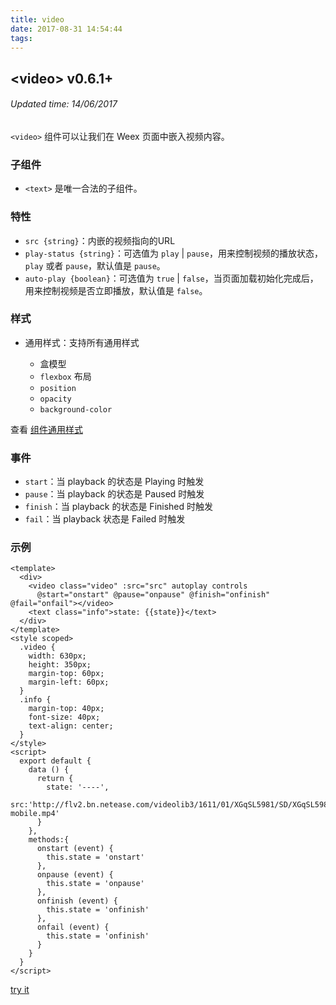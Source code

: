 ```yaml
---
title: video
date: 2017-08-31 14:54:44
tags:
---
```


## &#60;video&#62; v0.6.1+
###### Updated time: 14/06/2017

`<video>` 组件可以让我们在 Weex 页面中嵌入视频内容。

### 子组件
* `<text>` 是唯一合法的子组件。

### 特性
* `src {string}`：内嵌的视频指向的URL
* `play-status {string}`：可选值为 `play` | `pause`，用来控制视频的播放状态，`play` 或者 `pause`，默认值是 `pause`。
* `auto-play {boolean}`：可选值为 `true` | `false`，当页面加载初始化完成后，用来控制视频是否立即播放，默认值是 `false`。

### 样式
* 通用样式：支持所有通用样式

  * 盒模型
  * `flexbox` 布局
  * `position`
  * `opacity`
  * `background-color`

查看 [组件通用样式](http://weex.apache.org/cn/references/common-style.html)

### 事件
  * `start`：当 playback 的状态是 Playing 时触发
  * `pause`：当 playback 的状态是 Paused 时触发
  * `finish`：当 playback 的状态是 Finished 时触发
  * `fail`：当 playback 状态是 Failed 时触发

### 示例
```
<template>
  <div>
    <video class="video" :src="src" autoplay controls
      @start="onstart" @pause="onpause" @finish="onfinish" @fail="onfail"></video>
    <text class="info">state: {{state}}</text>
  </div>
</template>
<style scoped>
  .video {
    width: 630px;
    height: 350px;
    margin-top: 60px;
    margin-left: 60px;
  }
  .info {
    margin-top: 40px;
    font-size: 40px;
    text-align: center;
  }
</style>
<script>
  export default {
    data () {
      return {
        state: '----',
        src:'http://flv2.bn.netease.com/videolib3/1611/01/XGqSL5981/SD/XGqSL5981-mobile.mp4'
      }
    },
    methods:{
      onstart (event) {
        this.state = 'onstart'
      },
      onpause (event) {
        this.state = 'onpause'
      },
      onfinish (event) {
        this.state = 'onfinish'
      },
      onfail (event) {
        this.state = 'onfinish'
      }
    }
  }
</script>
```
[try it](http://dotwe.org/vue/01d3d27073a471bb234b1a76e130d197)